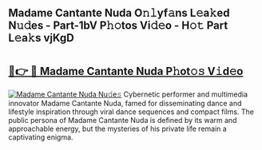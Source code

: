 ## Madame Cantante Nuda O𝚗𝚕yf𝚊ns L𝚎a𝚔ed N𝚞𝚍es - Part-1bV P𝚑𝚘tos Vi𝚍𝚎o - H𝚘𝚝 Part L𝚎a𝚔s vjKgD

# <h2><a href="http://kfefgh.oniu.top/?m=Madame+Cantante+Nuda">🔗👉 🔴 Madame Cantante Nuda P𝚑ot𝚘𝚜 V𝚒d𝚎o</a></h2>

[![Madame Cantante Nuda Nu𝚍e𝚜](https://i.imgur.com/0qMVB7G.gif)](http://kfefgh.oniu.top/?m=Madame+Cantante+Nuda)
Cybernetic performer and multimedia innovator Madame Cantante Nuda, famed for disseminating dance and lifestyle inspiration through viral dance sequences and compact films. The public persona of Madame Cantante Nuda is defined by its warm and approachable energy, but the mysteries of his private life remain a captivating enigma.  
